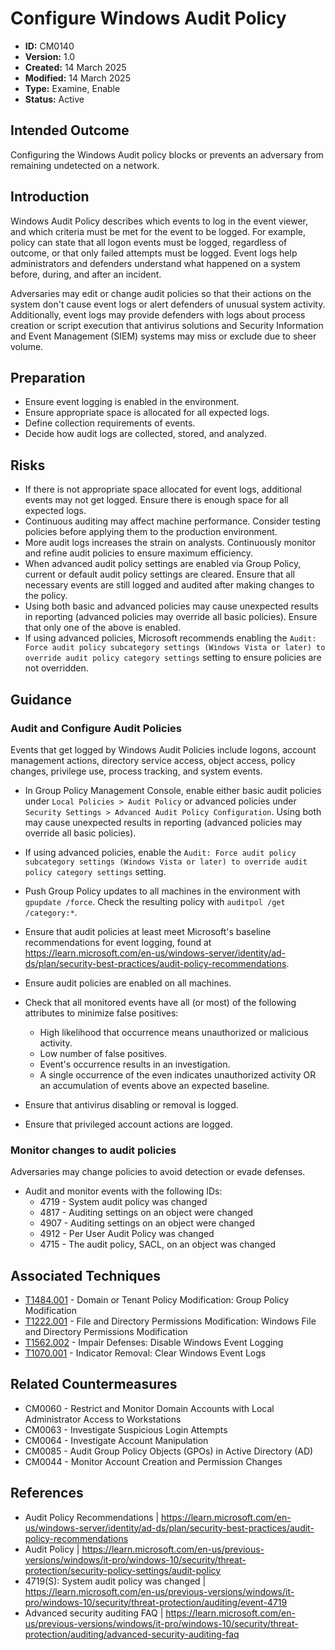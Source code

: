 # Configure Windows Audit Policy

* **ID:** CM0140
* **Version:** 1.0
* **Created:** 14 March 2025
* **Modified:** 14 March 2025
* **Type:** Examine, Enable
* **Status:** Active

## Intended Outcome

Configuring the Windows Audit policy blocks or prevents an adversary from remaining undetected on a network.

## Introduction

Windows Audit Policy describes which events to log in the event viewer, and which criteria must be met for the event to be logged. For example, policy can state that all logon events must be logged, regardless of outcome, or that only failed attempts must be logged. Event logs help administrators and defenders understand what happened on a system before, during, and after an incident. 

Adversaries may edit or change audit policies so that their actions on the system don't cause event logs or alert defenders of unusual system activity. Additionally, event logs may provide defenders with logs about process creation or script execution that antivirus solutions and Security Information and Event Management (SIEM) systems may miss or exclude due to sheer volume. 

## Preparation

- Ensure event logging is enabled in the environment. 
- Ensure appropriate space is allocated for all expected logs. 
- Define collection requirements of events. 
- Decide how audit logs are collected, stored, and analyzed. 

## Risks

- If there is not appropriate space allocated for event logs, additional events may not get logged. Ensure there is enough space for all expected logs. 
- Continuous auditing may affect machine performance. Consider testing policies before applying them to the production environment. 
- More audit logs increases the strain on analysts. Continuously monitor and refine audit policies to ensure maximum efficiency. 
- When advanced audit policy settings are enabled via Group Policy, current or default audit policy settings are cleared. Ensure that all necessary events are still logged and audited after making changes to the policy. 
- Using both basic and advanced policies may cause unexpected results in reporting (advanced policies may override all basic policies). Ensure that only one of the above is enabled. 
- If using advanced policies, Microsoft recommends enabling the `Audit: Force audit policy subcategory settings (Windows Vista or later) to override audit policy category settings` setting to ensure policies are not overridden.

## Guidance

### Audit and Configure Audit Policies

Events that get logged by Windows Audit Policies include logons, account management actions, directory service access, object access, policy changes, privilege use, process tracking, and system events. 

- In Group Policy Management Console, enable either basic audit policies under `Local Policies > Audit Policy` or advanced policies under `Security Settings > Advanced Audit Policy Configuration`. Using both may cause unexpected results in reporting (advanced policies may override all basic policies). 
- If using advanced policies, enable the `Audit: Force audit policy subcategory settings (Windows Vista or later) to override audit policy category settings` setting.
- Push Group Policy updates to all machines in the environment with `gpupdate /force`. Check the resulting policy with `auditpol /get /category:*`. 

- Ensure that audit policies at least meet Microsoft's baseline recommendations for event logging, found at <https://learn.microsoft.com/en-us/windows-server/identity/ad-ds/plan/security-best-practices/audit-policy-recommendations>. 
- Ensure audit policies are enabled on all machines.
- Check that all monitored events have all (or most) of the following attributes to minimize false positives:
	- High likelihood that occurrence means unauthorized or malicious activity.
	- Low number of false positives.
	- Event's occurrence results in an investigation. 
	- A single occurrence of the even indicates unauthorized activity OR an accumulation of events above an expected baseline. 
- Ensure that antivirus disabling or removal is logged.
- Ensure that privileged account actions are logged. 

### Monitor changes to audit policies

Adversaries may change policies to avoid detection or evade defenses.

- Audit and monitor events with the following IDs:
	- 4719 - System audit policy was changed 
	- 4817 - Auditing settings on an object were changed 
	- 4907 - Auditing settings on an object were changed 
	- 4912 - Per User Audit Policy was changed 
	- 4715 - The audit policy, SACL, on an object was changed

## Associated Techniques

- [T1484.001](https://attack.mitre.org/techniques/T1484/001) - Domain or Tenant Policy Modification: Group Policy Modification
- [T1222.001](https://attack.mitre.org/techniques/T1222/001) - File and Directory Permissions Modification: Windows File and Directory Permissions Modification
- [T1562.002](https://attack.mitre.org/techniques/T1562/002) - Impair Defenses: Disable Windows Event Logging
- [T1070.001](https://attack.mitre.org/techniques/T1070/001) - Indicator Removal: Clear Windows Event Logs

## Related Countermeasures

- CM0060 - Restrict and Monitor Domain Accounts with Local Administrator Access to Workstations
- CM0063 - Investigate Suspicious Login Attempts
- CM0064 - Investigate Account Manipulation
- CM0085 - Audit Group Policy Objects (GPOs) in Active Directory (AD)
- CM0044 - Monitor Account Creation and Permission Changes

## References

- Audit Policy Recommendations | <https://learn.microsoft.com/en-us/windows-server/identity/ad-ds/plan/security-best-practices/audit-policy-recommendations>
- Audit Policy | <https://learn.microsoft.com/en-us/previous-versions/windows/it-pro/windows-10/security/threat-protection/security-policy-settings/audit-policy>
- 4719(S): System audit policy was changed | <https://learn.microsoft.com/en-us/previous-versions/windows/it-pro/windows-10/security/threat-protection/auditing/event-4719>
- Advanced security auditing FAQ | <https://learn.microsoft.com/en-us/previous-versions/windows/it-pro/windows-10/security/threat-protection/auditing/advanced-security-auditing-faq>